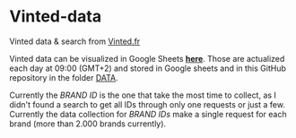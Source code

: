 # Vinted-data
 Vinted data & search from [Vinted.fr](https://www.vinted.fr/)

Vinted data can be visualized in Google Sheets **[here](https://docs.google.com/spreadsheets/d/19CWMW9_0p9b-Qdog4iD9THiY_EY4nabcxF3emalAbqw/edit?usp=sharing)**. Those are actualized each day at 09:00 (GMT+2) and stored in Google sheets and in this GitHub repository in the folder [DATA](https://github.com/0AlphaZero0/Vinted-data/tree/main/DATA).


Currently the _BRAND ID_ is the one that take the most time to collect, as I didn't found a search to get all IDs through only one requests or just a few. Currently the data collection for _BRAND IDs_ make a single request for each brand (more than 2.000 brands currently).
